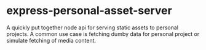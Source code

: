 # express-personal-asset-server
A quickly put together node api for serving static assets to personal projects. A common use case is fetching dumby data for personal project or simulate fetching of media content.
